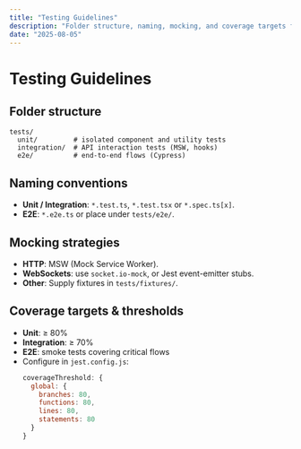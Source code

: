 ```yaml
---
title: "Testing Guidelines"
description: "Folder structure, naming, mocking, and coverage targets for tests."
date: "2025-08-05"
---
```


# Testing Guidelines

## Folder structure
```
tests/
  unit/         # isolated component and utility tests
  integration/  # API interaction tests (MSW, hooks)
  e2e/          # end-to-end flows (Cypress)
```

## Naming conventions
- **Unit / Integration**: `*.test.ts`, `*.test.tsx` or `*.spec.ts[x]`.
- **E2E**: `*.e2e.ts` or place under `tests/e2e/`.

## Mocking strategies
- **HTTP**: MSW (Mock Service Worker).
- **WebSockets**: use `socket.io-mock`, or Jest event-emitter stubs.
- **Other**: Supply fixtures in `tests/fixtures/`.

## Coverage targets & thresholds
- **Unit**: ≥ 80%
- **Integration**: ≥ 70%
- **E2E**: smoke tests covering critical flows
- Configure in `jest.config.js`:
  ```js
  coverageThreshold: {
    global: {
      branches: 80,
      functions: 80,
      lines: 80,
      statements: 80
    }
  }
  ```
